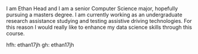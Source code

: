 I am Ethan Head and I am a senior Computer Science major, hopefully pursuing a masters degree. I am currently working as an undergraduate research assistance studying and testing assistive driving technologies. For this reason I would really like to enhance my data science skills through this course.

hfh: ethan17jh
gh: ethan17jh
